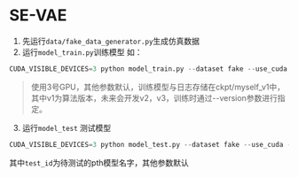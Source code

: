 # SE-VAE

1. 先运行```data/fake_data_generator.py```生成仿真数据
2. 运行```model_train.py```训练模型
如：
```python
CUDA_VISIBLE_DEVICES=3 python model_train.py --dataset fake --use_cuda --save_dir myself
```
> 使用3号GPU，其他参数默认，训练模型与日志存储在ckpt/myself_v1中，其中v1为算法版本，未来会开发v2，v3，训练时通过--version参数进行指定。

3. 运行```model_test``` 测试模型
```python
CUDA_VISIBLE_DEVICES=3 python model_test.py --dataset fake --use_cuda --test_id 599
```
其中```test_id```为待测试的pth模型名字，其他参数默认
